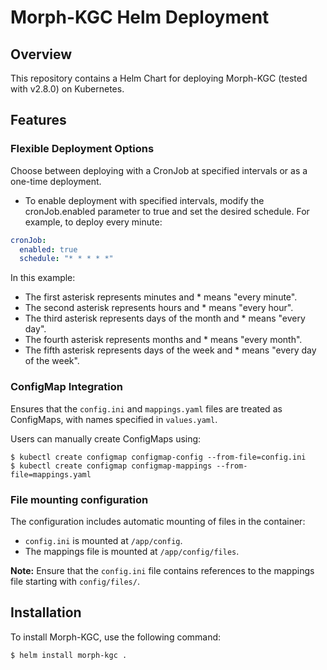 # Morph-KGC Helm Deployment

## Overview
This repository contains a Helm Chart for deploying Morph-KGC (tested with v2.8.0) on Kubernetes. 

## Features

### Flexible Deployment Options
Choose between deploying with a CronJob at specified intervals or as a one-time deployment. 

- To enable deployment with specified intervals, modify the cronJob.enabled parameter to true and set the desired schedule. For example, to deploy every minute:

```yaml
cronJob:
  enabled: true
  schedule: "* * * * *"
```

In this example:
- The first asterisk represents minutes and * means "every minute".
- The second asterisk represents hours and * means "every hour".
- The third asterisk represents days of the month and * means "every day".
- The fourth asterisk represents months and * means "every month".
- The fifth asterisk represents days of the week and * means "every day of the week".

### ConfigMap Integration
Ensures that the `config.ini` and `mappings.yaml` files are treated as ConfigMaps, with names specified in `values.yaml`.

Users can manually create ConfigMaps using: 

```shell
$ kubectl create configmap configmap-config --from-file=config.ini
$ kubectl create configmap configmap-mappings --from-file=mappings.yaml
```

### File mounting configuration
The configuration includes automatic mounting of files in the container:

- `config.ini` is mounted at `/app/config`.
- The mappings file is mounted at `/app/config/files`.

**Note:** Ensure that the `config.ini` file contains references to the mappings file starting with `config/files/`.

## Installation

To install Morph-KGC, use the following command:

```shell
$ helm install morph-kgc .
```
